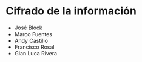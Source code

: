 # Cifrado de la información

- José Block
- Marco Fuentes
- Andy Castillo
- Francisco Rosal
- Gian Luca Rivera
